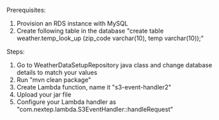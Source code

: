 Prerequisites:
1. Provision an RDS instance with MySQL
2. Create following table in the database
   "create table weather.temp_look_up (zip_code varchar(10), temp varchar(10));"
   

Steps:

1. Go to WeatherDataSetupRepository java class and change database details to match your values
2. Run "mvn clean package"
3. Create Lambda function, name it "s3-event-handler2"
4. Upload your jar file
5. Configure your Lambda handler as "com.nextep.lambda.S3EventHandler::handleRequest"